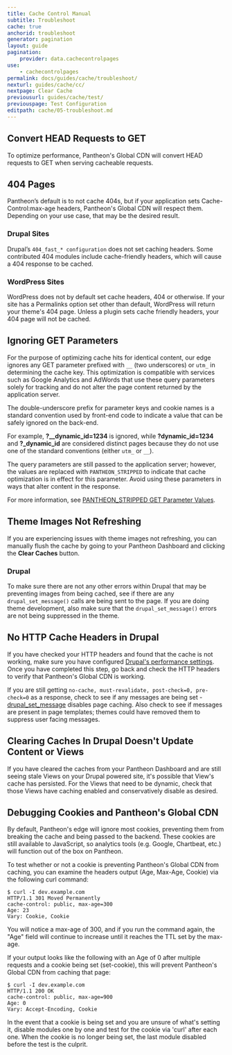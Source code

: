 ```yaml
---
title: Cache Control Manual
subtitle: Troubleshoot
cache: true
anchorid: troubleshoot
generator: pagination
layout: guide
pagination:
    provider: data.cachecontrolpages
use:
    - cachecontrolpages
permalink: docs/guides/cache/troubleshoot/
nexturl: guides/cache/cc/
nextpage: Clear Cache
previousurl: guides/cache/test/
previouspage: Test Configuration
editpath: cache/05-troubleshoot.md
---
```

## Convert HEAD Requests to GET
To optimize performance, Pantheon's Global CDN will convert HEAD requests to GET when serving cacheable requests.
## 404 Pages
Pantheon’s default is to not cache 404s, but if your application sets Cache-Control:max-age headers, Pantheon's Global CDN will respect them. Depending on your use case, that may be the desired result.

### Drupal Sites
Drupal’s `404_fast_* configuration` does not set caching headers. Some contributed 404 modules include cache-friendly headers, which will cause a 404 response to be cached.

### WordPress Sites
WordPress does not by default set cache headers, 404 or otherwise. If your site has a Permalinks option set other than default, WordPress will return your theme's 404 page. Unless a plugin sets cache friendly headers, your 404 page will not be cached.

## Ignoring GET Parameters

For the purpose of optimizing cache hits for identical content, our edge ignores any GET parameter prefixed with `__` (two underscores) or `utm_` in determining the cache key. This optimization is compatible with services such as Google Analytics and AdWords that use these query parameters solely for tracking and do not alter the page content returned by the application server.

The double-underscore prefix for parameter keys and cookie names is a standard convention used by front-end code to indicate a value that can be safely ignored on the back-end.

For example, **?__dynamic_id=1234** is ignored, while **?dynamic_id=1234** and **?_dynamic_id** are considered distinct pages because they do not use one of the standard conventions (either `utm_` or `__`).

The query parameters are still passed to the application server; however, the values are replaced with `PANTHEON_STRIPPED` to indicate that cache optimization is in effect for this parameter. Avoid using these parameters in ways that alter content in the response.

For more information, see [PANTHEON_STRIPPED GET Parameter Values](/docs/pantheon_stripped).

## Theme Images Not Refreshing
If you are experiencing issues with theme images not refreshing, you can manually flush the cache by going to your Pantheon Dashboard and clicking the **Clear Caches** button.

### Drupal
To make sure there are not any other errors within Drupal that may be preventing images from being cached, see if there are any `drupal_set_message()` calls are being sent to the page. If you are doing theme development, also make sure that the `drupal_set_message()` errors are not being suppressed in the theme.

## No HTTP Cache Headers in Drupal
If you have checked your HTTP headers and found that the cache is not working, make sure you have configured [Drupal's performance settings](/docs/guides/cache/hit/). Once you have completed this step, go back and check the HTTP headers to verify that Pantheon's Global CDN is working.

If you are still getting `no-cache, must-revalidate, post-check=0, pre-check=0` as a response, check to see if any messages are being set - [drupal\_set\_message](https://api.drupal.org/api/drupal/includes%21bootstrap.inc/function/drupal_set_message/7) disables page caching. Also check to see if messages are present in page templates; themes could have removed them to suppress user facing messages.


## Clearing Caches In Drupal Doesn't Update Content or Views

If you have cleared the caches from your Pantheon Dashboard and are still seeing stale Views on your Drupal powered site, it's possible that View's cache has persisted. For the Views that need to be dynamic, check that those Views have caching enabled and conservatively disable as desired.

## Debugging Cookies and Pantheon's Global CDN

By default, Pantheon's edge will ignore most cookies, preventing them from breaking the cache and being passed to the backend. These cookies are still available to JavaScript, so analytics tools (e.g. Google, Chartbeat, etc.) will function out of the box on Pantheon.

To test whether or not a cookie is preventing Pantheon's Global CDN from caching, you can examine the headers output (Age, Max-Age, Cookie) via the following curl command:

```nohighlight
$ curl -I dev.example.com
HTTP/1.1 301 Moved Permanently
cache-control: public, max-age=300
Age: 23
Vary: Cookie, Cookie
```
You will notice a max-age of 300, and if you run the command again, the "Age" field will continue to increase until it reaches the TTL set by the max-age.

If your output looks like the following with an Age of 0 after multiple requests and a cookie being set (set-cookie), this will prevent Pantheon's Global CDN from caching that page:

```nohighlight
$ curl -I dev.example.com
HTTP/1.1 200 OK
cache-control: public, max-age=900
Age: 0
Vary: Accept-Encoding, Cookie
```
In the event that a cookie is being set and you are unsure of what's setting it, disable modules one by one and test for the cookie via 'curl' after each one. When the cookie is no longer being set, the last module disabled before the test is the culprit.
